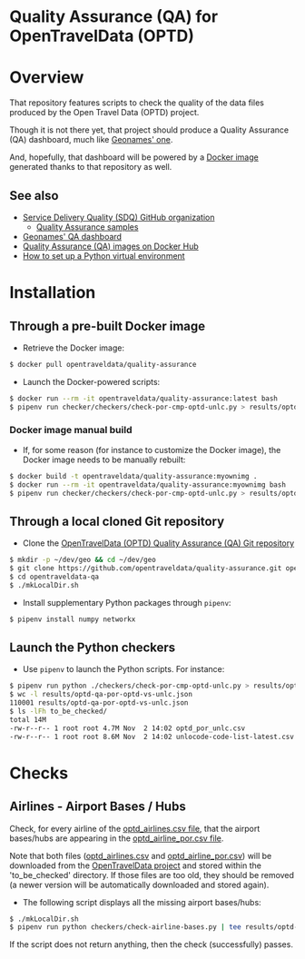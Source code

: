 Quality Assurance (QA) for OpenTravelData (OPTD)
================================================

# Overview
That repository features scripts to check the quality of the data files
produced by the Open Travel Data (OPTD) project.

Though it is not there yet, that project should produce
a Quality Assurance (QA) dashboard, much like
[Geonames' one](http://qa.geonames.org/qa/).

And, hopefully, that dashboard will be powered by
a [Docker image](https://hub.docker.com/r/opentraveldata/quality-assurance/builds/)
generated thanks to that repository as well.

## See also
* [Service Delivery Quality (SDQ) GitHub organization](https://github.com/service-delivery-quality)
  + [Quality Assurance samples](https://github.com/service-delivery-quality/quality-assurance)
* [Geonames' QA dashboard](http://qa.geonames.org/qa/)
* [Quality Assurance (QA) images on Docker Hub](https://hub.docker.com/r/opentraveldata/quality-assurance)
* [How to set up a Python virtual environment](http://github.com/machine-learning-helpers/induction-python/tree/master/installation/virtual-env)

# Installation

## Through a pre-built Docker image
* Retrieve the Docker image:
```bash
$ docker pull opentraveldata/quality-assurance
```

* Launch the Docker-powered scripts:
```bash
$ docker run --rm -it opentraveldata/quality-assurance:latest bash
$ pipenv run checker/checkers/check-por-cmp-optd-unlc.py > results/optd-qa-por-optd-vs-unlc.json
```

### Docker image manual build
* If, for some reason (for instance to customize the Docker image),
  the Docker image needs to be manually rebuilt:
```bash
$ docker build -t opentraveldata/quality-assurance:myownimg .
$ docker run --rm -it opentraveldata/quality-assurance:myownimg bash
$ pipenv run checker/checkers/check-por-cmp-optd-unlc.py > results/optd-qa-por-optd-vs-unlc.json
```

## Through a local cloned Git repository
* Clone the [OpenTravelData (OPTD) Quality Assurance (QA) Git repository](https://github.com/opentraveldata/quality-assurance)
```bash
$ mkdir -p ~/dev/geo && cd ~/dev/geo
$ git clone https://github.com/opentraveldata/quality-assurance.git opentraveldata-qa
$ cd opentraveldata-qa
$ ./mkLocalDir.sh
```

* Install supplementary Python packages through ``pipenv``:
```bash
$ pipenv install numpy networkx
```

## Launch the Python checkers
* Use ``pipenv`` to launch the Python scripts. For instance:
```bash
$ pipenv run python ./checkers/check-por-cmp-optd-unlc.py > results/optd-qa-por-optd-vs-unlc.json
$ wc -l results/optd-qa-por-optd-vs-unlc.json 
110001 results/optd-qa-por-optd-vs-unlc.json
$ ls -lFh to_be_checked/
total 14M
-rw-r--r-- 1 root root 4.7M Nov  2 14:02 optd_por_unlc.csv
-rw-r--r-- 1 root root 8.6M Nov  2 14:02 unlocode-code-list-latest.csv
```

# Checks
## Airlines - Airport Bases / Hubs
Check, for every airline of the
[optd_airlines.csv file](http://github.com/opentraveldata/opentraveldata/blob/master/opentraveldata/optd_airlines.csv),
that the airport bases/hubs are appearing in the
[optd_airline_por.csv file](http://github.com/opentraveldata/opentraveldata/blob/master/opentraveldata/optd_airline_por.csv).

Note that both files ([optd_airlines.csv](http://github.com/opentraveldata/opentraveldata/blob/master/opentraveldata/optd_airlines.csv)
and [optd_airline_por.csv](http://github.com/opentraveldata/opentraveldata/blob/master/opentraveldata/optd_airline_por.csv))
will be downloaded from the
[OpenTravelData project](http://github.com/opentraveldata/opentraveldata)
and stored within the 'to_be_checked' directory. If those files are too old,
they should be removed (a newer version will be automatically downloaded
and stored again).

* The following script displays all the missing airport bases/hubs:
```bash
$ ./mkLocalDir.sh
$ pipenv run python checkers/check-airline-bases.py | tee results/optd-qa-airline-bases.json
```

If the script does not return anything, then the check (successfully) passes.


